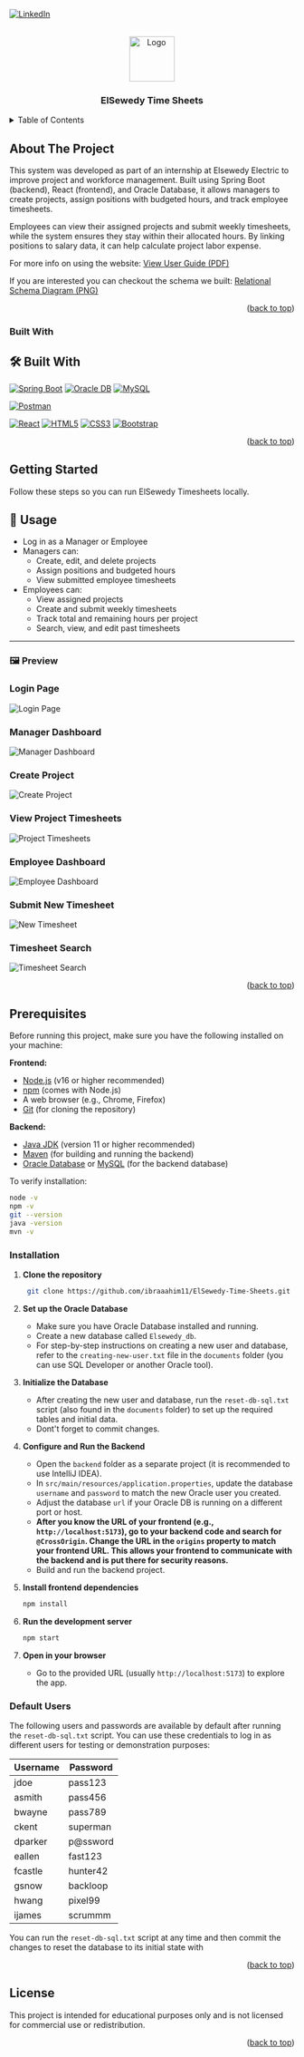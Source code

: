 <a id="readme-top"></a>
[![LinkedIn](https://img.shields.io/badge/LinkedIn-Profile-blue?logo=linkedin)](https://www.linkedin.com/in/ibrahim-hesham-abdel-dayem/)

<!-- PROJECT LOGO -->
<br />
<div align="center">
  <a href="https://github.com/ibraaahim11/Collaborative-Text-Editor">
    <img src="./frontend/src/assets/calendar-icon.svg" alt="Logo" width="80" height="80">
  </a>

<h3 align="center">ElSewedy Time Sheets</h3>

</div>

<!-- TABLE OF CONTENTS -->
<details>
  <summary>Table of Contents</summary>
  <ol>
    <li>
      <a href="#about-the-project">About The Project</a>
      <ul>
        <li><a href="#built-with">Built With</a></li>
      </ul>
    </li>
    <li><a href="#getting-started">Getting Started</a></li>
    <li><a href="#usage">Usage</a></li>
    <li><a href="#preview">Preview</a></li>
    <li><a href="#prerequisites">Prerequisites</a></li>
    <li><a href="#installation">Installation</a></li>
    <li><a href="#default-users">Default Users</a></li>
        <li><a href="#license">License</a></li>
  </ol>
</details>

<!-- ABOUT THE PROJECT -->

## <a id="about-the-project"></a>About The Project

This system was developed as part of an internship at Elsewedy Electric to improve project and workforce management. Built using Spring Boot (backend), React (frontend), and Oracle Database, it allows managers to create projects, assign positions with budgeted hours, and track employee timesheets.

Employees can view their assigned projects and submit weekly timesheets, while the system ensures they stay within their allocated hours. By linking positions to salary data, it can help calculate project labor expense.

For more info on using the website: [View User Guide (PDF)](./documents/ElSewedy%20Timesheets%20-%20User%20Guide.pdf)

If you are interested you can checkout the schema we built: [Relational Schema Diagram (PNG)](./documents/relational-schema-diagram.png)

<p align="right">(<a href="#readme-top">back to top</a>)</p>

### <a id="built-with"></a>Built With

## 🛠️ Built With

<!-- ─── Backend ──────────────────────────────────────────────────────────────── -->

[![Spring Boot](https://img.shields.io/badge/Spring%20Boot-6DB33F?style=for-the-badge&logo=spring&logoColor=white)](https://spring.io/projects/spring-boot)
[![Oracle DB](https://img.shields.io/badge/Oracle%20DB-F80000?style=for-the-badge&logo=oracle&logoColor=white)](https://www.oracle.com/database/)
[![MySQL](https://img.shields.io/badge/MySQL-4479A1?style=for-the-badge&logo=mysql&logoColor=white)](https://www.mysql.com/)

<!-- ─── Tools ───────────────────────────────────────────────────────────────── -->

[![Postman](https://img.shields.io/badge/Postman-FF6C37?style=for-the-badge&logo=postman&logoColor=white)](https://www.postman.com/)

<!-- ─── Front-End ───────────────────────────────────────────────────────────── -->

[![React](https://img.shields.io/badge/React-61DAFB?style=for-the-badge&logo=react&logoColor=black)](https://react.dev/)
[![HTML5](https://img.shields.io/badge/HTML5-E34F26?style=for-the-badge&logo=html5&logoColor=white)](https://developer.mozilla.org/en-US/docs/Web/HTML)
[![CSS3](https://img.shields.io/badge/CSS3-1572B6?style=for-the-badge&logo=css3&logoColor=white)](https://developer.mozilla.org/en-US/docs/Web/CSS)
[![Bootstrap](https://img.shields.io/badge/Bootstrap-7952B3?style=for-the-badge&logo=bootstrap&logoColor=white)](https://getbootstrap.com/)

<p align="right">(<a href="#readme-top">back to top</a>)</p>

<!-- GETTING STARTED -->

## <a id="getting-started"></a>Getting Started

Follow these steps so you can run ElSewedy Timesheets locally.

<!-- USAGE EXAMPLES -->

## <a id="usage"></a>📖 Usage

- Log in as a Manager or Employee
- Managers can:
  - Create, edit, and delete projects
  - Assign positions and budgeted hours
  - View submitted employee timesheets
- Employees can:
  - View assigned projects
  - Create and submit weekly timesheets
  - Track total and remaining hours per project
  - Search, view, and edit past timesheets

---

### <a id="preview"></a>🖼️ Preview

### Login Page

![Login Page](./documents/readme-images/login.png)

### Manager Dashboard

![Manager Dashboard](./documents/readme-images/manager-dashboard.png)

### Create Project

![Create Project](./documents/readme-images/create-project.png)

### View Project Timesheets

![Project Timesheets](./documents/readme-images/project-timesheets.png)

### Employee Dashboard

![Employee Dashboard](./documents/readme-images/employee-dashboard.png)

### Submit New Timesheet

![New Timesheet](./documents/readme-images/new-timesheet.png)

### Timesheet Search

![Timesheet Search](./documents/readme-images/timesheet-search.png)

<p align="right">(<a href="#readme-top">back to top</a>)</p>

## <a id="prerequisites"></a>Prerequisites

Before running this project, make sure you have the following installed on your machine:

**Frontend:**

- [Node.js](https://nodejs.org/) (v16 or higher recommended)
- [npm](https://www.npmjs.com/) (comes with Node.js)
- A web browser (e.g., Chrome, Firefox)
- [Git](https://git-scm.com/) (for cloning the repository)

**Backend:**

- [Java JDK](https://adoptopenjdk.net/) (version 11 or higher recommended)
- [Maven](https://maven.apache.org/) (for building and running the backend)
- [Oracle Database](https://www.oracle.com/database/) or [MySQL](https://www.mysql.com/) (for the backend database)

To verify installation:

```bash
node -v
npm -v
git --version
java -version
mvn -v
```

### <a id="installation"></a>Installation

1. **Clone the repository**

   ```sh
    git clone https://github.com/ibraaahim11/ElSewedy-Time-Sheets.git
   ```

2. **Set up the Oracle Database**

   - Make sure you have Oracle Database installed and running.
   - Create a new database called `Elsewedy_db`.
   - For step-by-step instructions on creating a new user and database, refer to the `creating-new-user.txt` file in the `documents` folder (you can use SQL Developer or another Oracle tool).

3. **Initialize the Database**

   - After creating the new user and database, run the `reset-db-sql.txt` script (also found in the `documents` folder) to set up the required tables and initial data.
   - Dont't forget to commit changes.

4. **Configure and Run the Backend**

   - Open the `backend` folder as a separate project (it is recommended to use IntelliJ IDEA).
   - In `src/main/resources/application.properties`, update the database `username` and `password` to match the new Oracle user you created.
   - Adjust the database `url` if your Oracle DB is running on a different port or host.
   - **After you know the URL of your frontend (e.g., `http://localhost:5173`), go to your backend code and search for `@CrossOrigin`. Change the URL in the `origins` property to match your frontend URL. This allows your frontend to communicate with the backend and is put there for security reasons.**
   - Build and run the backend project.

5. **Install frontend dependencies**

   ```sh
   npm install
   ```

6. **Run the development server**

   ```sh
   npm start
   ```

7. **Open in your browser**

   - Go to the provided URL (usually `http://localhost:5173`) to explore the app.

### <a id="default-users"></a>Default Users

The following users and passwords are available by default after running the `reset-db-sql.txt` script. You can use these credentials to log in as different users for testing or demonstration purposes:

| Username | Password |
| -------- | -------- |
| jdoe     | pass123  |
| asmith   | pass456  |
| bwayne   | pass789  |
| ckent    | superman |
| dparker  | p@ssword |
| eallen   | fast123  |
| fcastle  | hunter42 |
| gsnow    | backloop |
| hwang    | pixel99  |
| ijames   | scrummm  |

You can run the `reset-db-sql.txt` script at any time and then commit the changes to reset the database to its initial state with

<p align="right">(<a href="#readme-top">back to top</a>)</p>

## <a id="license"></a>License

This project is intended for educational purposes only and is not licensed for commercial use or redistribution.

<p align="right">(<a href="#readme-top">back to top</a>)</p>
